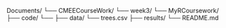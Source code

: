 Documents/
└── CMEECourseWork/
    └── week3/
        └── MyRCoursework/
            ├── code/
                └── 
            ├── data/
                └── trees.csv
            ├── results/
            └── README.md


